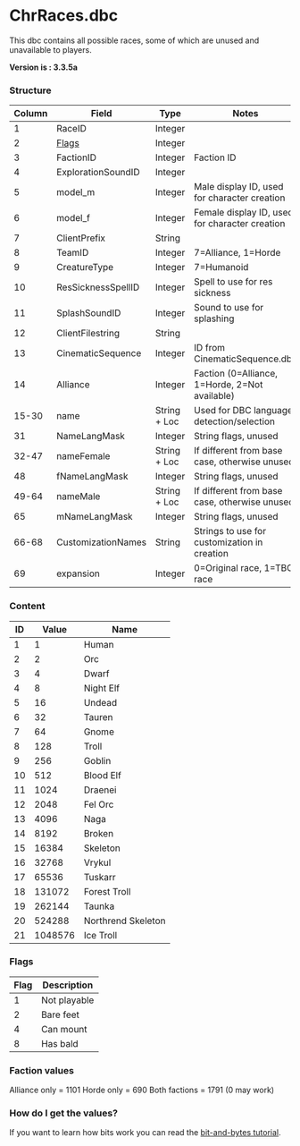 # ChrRaces.dbc

This dbc contains all possible races, some of which are unused and unavailable to players.

**Version is : 3.3.5a**

### Structure

| Column | Field             | Type         | Notes                                           |
|--------|-------------------|--------------|-------------------------------------------------|
| 1      | RaceID            | Integer      |                                                 |
| 2      | [Flags](#flags)             | Integer      |                                                 |
| 3      | FactionID         | Integer      | Faction ID                                      |
| 4      | ExplorationSoundID| Integer      |                                                 |
| 5      | model_m           | Integer      | Male display ID, used for character creation    |
| 6      | model_f           | Integer      | Female display ID, used for character creation  |
| 7      | ClientPrefix      | String       |                                                 |
| 8      | TeamID            | Integer      | 7=Alliance, 1=Horde                             |
| 9      | CreatureType      | Integer      | 7=Humanoid                                      |
| 10     | ResSicknessSpellID| Integer      | Spell to use for res sickness                   |
| 11     | SplashSoundID     | Integer      | Sound to use for splashing                      |
| 12     | ClientFilestring  | String       |                                                 |
| 13     | CinematicSequence | Integer      | ID from CinematicSequence.dbc                   |
| 14     | Alliance          | Integer      | Faction (0=Alliance, 1=Horde, 2=Not available)  |
| 15-30  | name              | String + Loc | Used for DBC language detection/selection       |
| 31     | NameLangMask      | Integer      | String flags, unused                            |
| 32-47  | nameFemale        | String + Loc | If different from base case, otherwise unused   |
| 48     | fNameLangMask     | Integer      | String flags, unused                            |
| 49-64  | nameMale          | String + Loc | If different from base case, otherwise unused   |
| 65     | mNameLangMask     | Integer      | String flags, unused                            |
| 66-68  | CustomizationNames| String       | Strings to use for customization in creation    |
| 69     | expansion         | Integer      | 0=Original race, 1=TBC race                     |

### Content

| ID | Value    | Name                    |
|----|----------|-------------------------|
| 1  | 1        | Human                   |
| 2  | 2        | Orc                     |
| 3  | 4        | Dwarf                   |
| 4  | 8        | Night Elf               |
| 5  | 16       | Undead                  |
| 6  | 32       | Tauren                  |
| 7  | 64       | Gnome                   |
| 8  | 128      | Troll                   |
| 9  | 256      | Goblin                  |
| 10 | 512      | Blood Elf               |
| 11 | 1024     | Draenei                 |
| 12 | 2048     | Fel Orc                 |
| 13 | 4096     | Naga                    |
| 14 | 8192     | Broken                  |
| 15 | 16384    | Skeleton                |
| 16 | 32768    | Vrykul                  |
| 17 | 65536    | Tuskarr                 |
| 18 | 131072   | Forest Troll            |
| 19 | 262144   | Taunka                  |
| 20 | 524288   | Northrend Skeleton      |
| 21 | 1048576  | Ice Troll               |

### Flags

| Flag | Description           |
|------|-----------------------|
| 1    | Not playable          |
| 2    | Bare feet             |
| 4    | Can mount             |
| 8    | Has bald              |


### Faction values

Alliance only = 1101
Horde only = 690
Both factions = 1791 (0 may work)


### How do I get the values?

If you want to learn how bits work you can read the [bit-and-bytes tutorial](Bit-and_bytes-tutorial).
